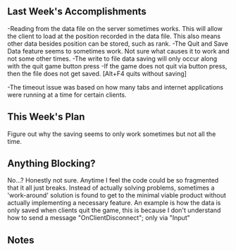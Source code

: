 
## Last Week's Accomplishments

-Reading from the data file on the server sometimes works. This will allow the client to load at the position recorded in the data file. This also means other data besides position can be stored, such as rank.
-The Quit and Save Data feature seems to sometimes work. Not sure what causes it to work and not some other times.
-The write to file data saving will only occur along with the quit game button press
-If the game does not quit via button press, then the file does not get saved. [Alt+F4 quits without saving]

-The timeout issue was based on how many tabs and internet applications were running at a time for certain clients. 

## This Week's Plan

Figure out why the saving seems to only work sometimes but not all the time.

## Anything Blocking?
No...? Honestly not sure. Anytime I feel the code could be so fragmented that it all just breaks. Instead of actually solving problems, sometimes a 'work-around' solution is found to get to the minimal viable product without actually implementing a necessary feature. An example is how the data is only saved when clients quit the game, this is because I don't understand how to send a message "OnClientDisconnect"; only via "Input"

## Notes
